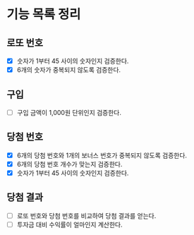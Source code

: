 # 기능 목록 정리

## 로또 번호

- [x] 숫자가 1부터 45 사이의 숫자인지 검증한다.
- [x] 6개의 숫자가 중복되지 않도록 검증한다.

## 구입

- [ ] 구입 금액이 1,000원 단위인지 검증한다.

## 당첨 번호

- [x] 6개의 당첨 번호와 1개의 보너스 번호가 중복되지 않도록 검증한다.
- [x] 6개의 당첨 번호 개수가 맞는지 검증한다.
- [x] 숫자가 1부터 45 사이의 숫자인지 검증한다.

## 당첨 결과

- [ ] 로또 번호와 당첨 번호를 비교하여 당첨 결과를 얻는다.
- [ ] 투자금 대비 수익률이 얼마인지 계산한다.